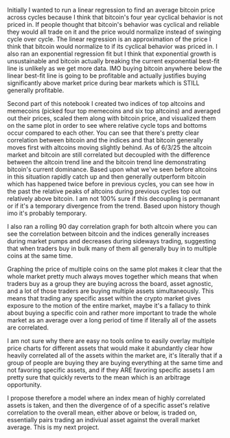 Initially I wanted to run a linear regression to find an average bitcoin price across cycles because I think that bitcoin's four year cyclical behavior is not priced in. 
If people thought that bitcoin's behavior was cyclical and reliable they would all trade on it and the price would normalize instead of swinging cycle over cycle.
The linear regression is an approximation of the price I think that bitcoin would normalize to if its cyclical behavior was priced in. I also ran an exponential
regression fit but I think that exponential growth is unsustainable and bitcoin actually breaking the current exponential best-fit line is unlikely as we get
more data. IMO buying bitcoin anywhere below the linear best-fit line is going to be profitable and actually justifies buying significantly above market price
during bear markets which is STILL generally profitable.

Second part of this notebook I created two indices of top altcoins and memecoins (picked four top memecoins and six top altcoins) 
and averaged out their prices, scaled them along with bitcoin price, and visualized them on the same plot in order to see where relative 
cycle tops and bottoms occur compared to each other. You can see that there's pretty clear correlation between bitcoin and the indices and that 
bitcoin generally moves first with altcoins moving slightly behind. As of 6/3/25 the altcoin market and bitcoin are still correlated but decoupled with the 
difference between the altcoin trend line and the bitcoin trend line demonstrating bitcoin's current dominance.
Based upon what we've seen before altcoins in this situation rapidly catch up and then generally outperform bitcoin which has happened twice before in previous
cycles, you can see how in the past the relative peaks of altcoins during previous cycles top out relatively above bitcoin. I am not 100% sure if this decoupling
is permanant or if it's a temporary divergence from the trend. Based upon history though imo it's probably temporary.

I also ran a rolling 90 day correlation graph for both altcoin where you can see the correlation between bitcoin and the indices generally increases during
market pumps and decreases during sideways trading, suggesting that when traders buy in bulk many of them all generally buy in to multiple coins at the same time.

Graphing the price of multiple coins on the same plot makes it clear that the whole market pretty much always moves together which means that when 
traders buy as a group they are buying across the board, asset agnostic, and a lot of those traders are buying multiple assets simultaneously. This means that
trading any specific asset within the crypto market gives exposure to the motion of the entire market, maybe it's a fallacy to think about buying a specific
coin and rather more important to trade the whole market as an average over a long period of time if literally all of the assets are correlated.

I am not sure why there are easy no tools online to easily overlay multiple price charts for different assets that would make it abundantly clear how heavily
correlated all of the assets within the market are, it's literally that if a group of people are buying they are buying everything at the same time and not 
favoring specific assets, and if they ARE favoring specific assets I am pretty sure that quickly reverts to the mean which is an arbitrage opportunity.

I propose therefore a model where an index mean of highly correlated assets is taken, and then the divergence of of a specific asset's relative correlation
to the overall mean, either above or below, is traded on, essentially pairs trading an indiviual asset against the overall market average. This is my next
project.


